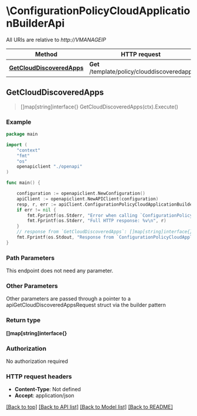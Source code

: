 # \ConfigurationPolicyCloudApplicationBuilderApi

All URIs are relative to *http://VMANAGEIP*

Method | HTTP request | Description
------------- | ------------- | -------------
[**GetCloudDiscoveredApps**](ConfigurationPolicyCloudApplicationBuilderApi.md#GetCloudDiscoveredApps) | **Get** /template/policy/clouddiscoveredapp | 



## GetCloudDiscoveredApps

> []map[string]interface{} GetCloudDiscoveredApps(ctx).Execute()





### Example

```go
package main

import (
    "context"
    "fmt"
    "os"
    openapiclient "./openapi"
)

func main() {

    configuration := openapiclient.NewConfiguration()
    apiClient := openapiclient.NewAPIClient(configuration)
    resp, r, err := apiClient.ConfigurationPolicyCloudApplicationBuilderApi.GetCloudDiscoveredApps(context.Background()).Execute()
    if err != nil {
        fmt.Fprintf(os.Stderr, "Error when calling `ConfigurationPolicyCloudApplicationBuilderApi.GetCloudDiscoveredApps``: %v\n", err)
        fmt.Fprintf(os.Stderr, "Full HTTP response: %v\n", r)
    }
    // response from `GetCloudDiscoveredApps`: []map[string]interface{}
    fmt.Fprintf(os.Stdout, "Response from `ConfigurationPolicyCloudApplicationBuilderApi.GetCloudDiscoveredApps`: %v\n", resp)
}
```

### Path Parameters

This endpoint does not need any parameter.

### Other Parameters

Other parameters are passed through a pointer to a apiGetCloudDiscoveredAppsRequest struct via the builder pattern


### Return type

**[]map[string]interface{}**

### Authorization

No authorization required

### HTTP request headers

- **Content-Type**: Not defined
- **Accept**: application/json

[[Back to top]](#) [[Back to API list]](../README.md#documentation-for-api-endpoints)
[[Back to Model list]](../README.md#documentation-for-models)
[[Back to README]](../README.md)

